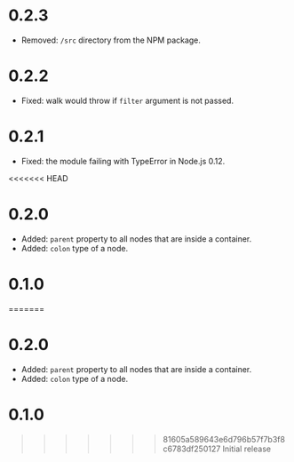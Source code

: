 # 0.2.3

* Removed: `/src` directory from the NPM package.

# 0.2.2

* Fixed: walk would throw if `filter` argument is not passed.

# 0.2.1

* Fixed: the module failing with TypeError in Node.js 0.12.

<<<<<<< HEAD
# 0.2.0

* Added: `parent` property to all nodes that are inside a container.
* Added: `colon` type of a node.

# 0.1.0

=======
# 0.2.0

* Added: `parent` property to all nodes that are inside a container.
* Added: `colon` type of a node.

# 0.1.0

>>>>>>> 81605a589643e6d796b57f7b3f8c6783df250127
Initial release
